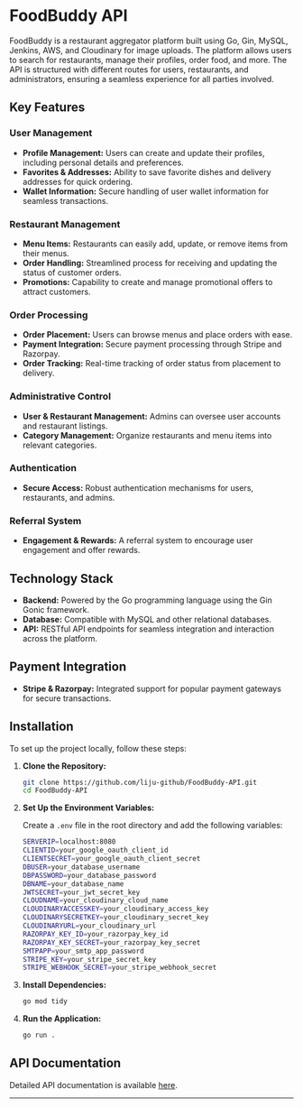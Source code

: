 # FoodBuddy API

FoodBuddy is a restaurant aggregator platform built using Go, Gin, MySQL, Jenkins, AWS, and Cloudinary for image uploads. The platform allows users to search for restaurants, manage their profiles, order food, and more. The API is structured with different routes for users, restaurants, and administrators, ensuring a seamless experience for all parties involved.

## Key Features

### User Management
- **Profile Management:** Users can create and update their profiles, including personal details and preferences.
- **Favorites & Addresses:** Ability to save favorite dishes and delivery addresses for quick ordering.
- **Wallet Information:** Secure handling of user wallet information for seamless transactions.

### Restaurant Management
- **Menu Items:** Restaurants can easily add, update, or remove items from their menus.
- **Order Handling:** Streamlined process for receiving and updating the status of customer orders.
- **Promotions:** Capability to create and manage promotional offers to attract customers.

### Order Processing
- **Order Placement:** Users can browse menus and place orders with ease.
- **Payment Integration:** Secure payment processing through Stripe and Razorpay.
- **Order Tracking:** Real-time tracking of order status from placement to delivery.

### Administrative Control
- **User & Restaurant Management:** Admins can oversee user accounts and restaurant listings.
- **Category Management:** Organize restaurants and menu items into relevant categories.

### Authentication
- **Secure Access:** Robust authentication mechanisms for users, restaurants, and admins.

### Referral System
- **Engagement & Rewards:** A referral system to encourage user engagement and offer rewards.

## Technology Stack

- **Backend:** Powered by the Go programming language using the Gin Gonic framework.
- **Database:** Compatible with MySQL and other relational databases.
- **API:** RESTful API endpoints for seamless integration and interaction across the platform.

## Payment Integration

- **Stripe & Razorpay:** Integrated support for popular payment gateways for secure transactions.

## Installation

To set up the project locally, follow these steps:

1. **Clone the Repository:**

    ```bash
    git clone https://github.com/liju-github/FoodBuddy-API.git
    cd FoodBuddy-API
    ```

2. **Set Up the Environment Variables:**

    Create a `.env` file in the root directory and add the following variables:

    ```bash
    SERVERIP=localhost:8080
    CLIENTID=your_google_oauth_client_id
    CLIENTSECRET=your_google_oauth_client_secret
    DBUSER=your_database_username
    DBPASSWORD=your_database_password
    DBNAME=your_database_name
    JWTSECRET=your_jwt_secret_key
    CLOUDNAME=your_cloudinary_cloud_name
    CLOUDINARYACCESSKEY=your_cloudinary_access_key
    CLOUDINARYSECRETKEY=your_cloudinary_secret_key
    CLOUDINARYURL=your_cloudinary_url
    RAZORPAY_KEY_ID=your_razorpay_key_id
    RAZORPAY_KEY_SECRET=your_razorpay_key_secret
    SMTPAPP=your_smtp_app_password
    STRIPE_KEY=your_stripe_secret_key
    STRIPE_WEBHOOK_SECRET=your_stripe_webhook_secret
    ```

3. **Install Dependencies:**

    ```bash
    go mod tidy
    ```

4. **Run the Application:**

    ```bash
    go run .
    ```
## API Documentation

Detailed API documentation is available [here](https://documenter.getpostman.com/view/32055383/2sA3e488Sh).

---
